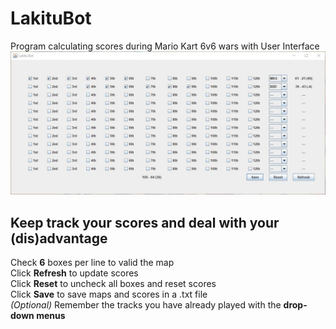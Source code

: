 # LakituBot
Program calculating scores during Mario Kart 6v6 wars with User Interface  
![Screenshot](https://github.com/Rxdsilver/LakituBot/blob/master/LakituBOT/res/IMG1.JPG)

## Keep track your scores and deal with your (dis)advantage
Check __6__ boxes per line to valid the map  
Click __Refresh__ to update scores  
Click __Reset__ to uncheck all boxes and reset scores  
Click __Save__ to save maps and scores in a .txt file  
*(Optional)* Remember the tracks you have already played with the __drop-down menus__
